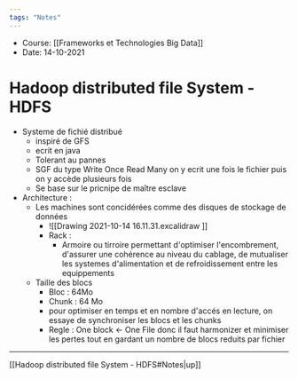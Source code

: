 ```yaml
---
tags: "Notes"
---
```


* Course: [[Frameworks et Technologies Big Data]]
* Date: 14-10-2021 


# Hadoop distributed file System - HDFS
* Systeme de fichié distribué 
	* inspiré de GFS 
	* ecrit en java 
	* Tolerant au pannes 
	* SGF du type Write Once Read Many  on y ecrit une fois le fichier puis on y accède plusieurs fois 
	* Se base sur le pricnipe de maître esclave 
* Architecture : 
	* Les machines sont concidérées comme des disques de stockage de données 
		* ![[Drawing 2021-10-14 16.11.31.excalidraw ]]
		* Rack : 
			* Armoire ou tirroire permettant d'optimiser l'encombrement, d'assurer une cohérence au niveau du cablage, de mutualiser les systemes d'alimentation et de refroidissement entre les equippements 
	* Taille des blocs 
		* Bloc : 64Mo 
		* Chunk : 64 Mo
		* pour optimiser en temps et en nombre d'accés en lecture, on essaye de synchroniser les blocs et les chunks 
		* Regle : One block <- One File  donc il faut harmonizer et minimiser les pertes tout en gardant un nombre de blocs reduits par fichier


---
[[Hadoop distributed file System - HDFS#Notes|up]]